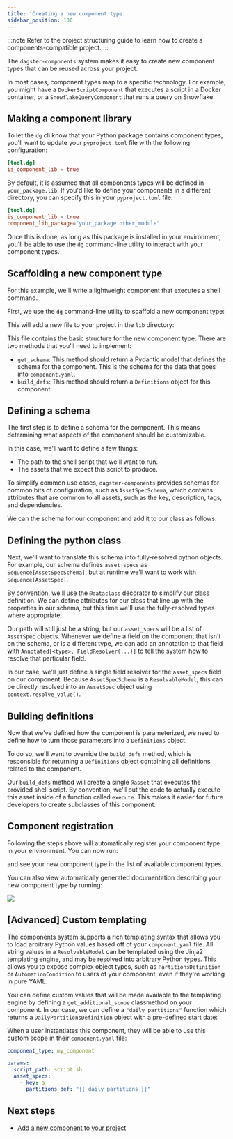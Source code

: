 ```yaml
---
title: 'Creating a new component type'
sidebar_position: 100
---
```


:::note
Refer to the project structuring guide to learn how to create a components-compatible project.
:::

The `dagster-components` system makes it easy to create new component types that can be reused across your project.

In most cases, component types map to a specific technology. For example, you might have a `DockerScriptComponent` that executes a script in a Docker container, or a `SnowflakeQueryComponent` that runs a query on Snowflake.

## Making a component library

To let the `dg` cli know that your Python package contains component types, you'll want to update your `pyproject.toml` file with the following configuration:

```toml
[tool.dg]
is_component_lib = true
```

By default, it is assumed that all components types will be defined in `your_package.lib`. If you'd like to define your components in a different directory, you can specify this in your `pyproject.toml` file:

```toml
[tool.dg]
is_component_lib = true
component_lib_package="your_package.other_module"
```

Once this is done, as long as this package is installed in your environment, you'll be able to use the `dg` command-line utility to interact with your component types.

## Scaffolding a new component type

For this example, we'll write a lightweight component that executes a shell command.

First, we use the `dg` command-line utility to scaffold a new component type:

<CliInvocationExample path="docs_beta_snippets/docs_beta_snippets/guides/components/shell-script-component/1-dg-scaffold-shell-command.txt" />

This will add a new file to your project in the `lib` directory:

<CodeExample path="docs_beta_snippets/docs_beta_snippets/guides/components/shell-script-component/2-shell-command-empty.py" language="python" title="my_component_library/lib/shell_command.py" />

This file contains the basic structure for the new component type. There are two methods that you'll need to implement:

- `get_schema`: This method should return a Pydantic model that defines the schema for the component. This is the schema for the data that goes into `component.yaml`.
- `build_defs`: This method should return a `Definitions` object for this component.

## Defining a schema

The first step is to define a schema for the component. This means determining what aspects of the component should be customizable.

In this case, we'll want to define a few things:

- The path to the shell script that we'll want to run.
- The assets that we expect this script to produce.

To simplify common use cases, `dagster-components` provides schemas for common bits of configuration, such as `AssetSpecSchema`, which contains attributes that are common to all assets, such as the key, description, tags, and dependencies.

We can the schema for our component and add it to our class as follows:

<CodeExample path="docs_beta_snippets/docs_beta_snippets/guides/components/shell-script-component/with-config-schema.py" language="python" />


## Defining the python class

Next, we'll want to translate this schema into fully-resolved python objects. For example, our schema defines `asset_specs` as `Sequence[AssetSpecSchema]`, but at runtime we'll want to work with `Sequence[AssetSpec]`.

By convention, we'll use the `@dataclass` decorator to simplify our class definition. We can define attributes for our class that line up with the properties in our schema, but this time we'll use the fully-resolved types where appropriate.

Our path will still just be a string, but our `asset_specs` will be a list of `AssetSpec` objects. Whenever we define a field on the component that isn't on the schema, or is a different type, we can add an annotation to that field with `Annotated[<type>, FieldResolver(...)]` to tell the system how to resolve that particular field.

In our case, we'll just define a single field resolver for the `asset_specs` field on our component. Because `AssetSpecSchema` is a `ResolvableModel`, this can be directly resolved into an `AssetSpec` object using `context.resolve_value()`.

<CodeExample path="docs_beta_snippets/docs_beta_snippets/guides/components/shell-script-component/with-class-defined.py" language="python" />


## Building definitions

Now that we've defined how the component is parameterized, we need to define how to turn those parameters into a `Definitions` object.

To do so, we'll want to override the `build_defs` method, which is responsible for returning a `Definitions` object containing all definitions related to the component.

Our `build_defs` method will create a single `@asset` that executes the provided shell script. By convention, we'll put the code to actually execute this asset inside of a function called `execute`. This makes it easier for future developers to create subclasses of this component.

<CodeExample path="docs_beta_snippets/docs_beta_snippets/guides/components/shell-script-component/with-build-defs.py" language="python" />

## Component registration

Following the steps above will automatically register your component type in your environment. You can now run:

<CliInvocationExample path="docs_beta_snippets/docs_beta_snippets/guides/components/shell-script-component/3-dg-list-component-types.txt" />

and see your new component type in the list of available component types.

You can also view automatically generated documentation describing your new component type by running:

<CliInvocationExample path="docs_beta_snippets/docs_beta_snippets/guides/components/shell-script-component/4-dg-component-type-docs.txt" />

![](/images/guides/build/projects-and-components/components/component-type-docs.png)
## [Advanced] Custom templating

The components system supports a rich templating syntax that allows you to load arbitrary Python values based off of your `component.yaml` file. All string values in a `ResolvableModel` can be templated using the Jinja2 templating engine, and may be resolved into arbitrary Python types. This allows you to expose complex object types, such as `PartitionsDefinition` or `AutomationCondition` to users of your component, even if they're working in pure YAML.

You can define custom values that will be made available to the templating engine by defining a `get_additional_scope` classmethod on your component. In our case, we can define a `"daily_partitions"` function which returns a `DailyPartitionsDefinition` object with a pre-defined start date:

<CodeExample path="docs_beta_snippets/docs_beta_snippets/guides/components/shell-script-component/with-custom-scope.py" language="python" />

When a user instantiates this component, they will be able to use this custom scope in their `component.yaml` file:

```yaml
component_type: my_component

params:
  script_path: script.sh
  asset_specs:
    - key: a
      partitions_def: "{{ daily_partitions }}"
```

## Next steps

- [Add a new component to your project](./using-a-component.md)
